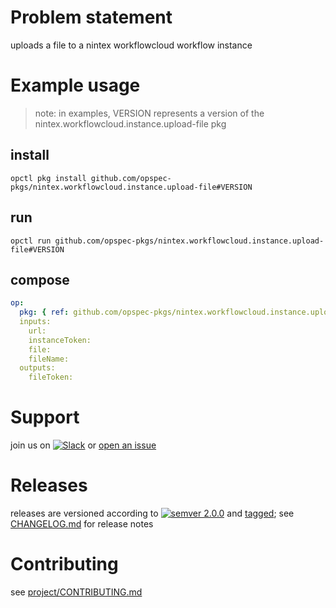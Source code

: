# Problem statement
uploads a file to a nintex workflowcloud workflow instance

# Example usage

> note: in examples, VERSION represents a version of the nintex.workflowcloud.instance.upload-file pkg

## install

```shell
opctl pkg install github.com/opspec-pkgs/nintex.workflowcloud.instance.upload-file#VERSION
```

## run

```
opctl run github.com/opspec-pkgs/nintex.workflowcloud.instance.upload-file#VERSION
```

## compose

```yaml
op:
  pkg: { ref: github.com/opspec-pkgs/nintex.workflowcloud.instance.upload-file#VERSION }
  inputs: 
    url:
    instanceToken:
    file:
    fileName:
  outputs:
    fileToken:
```

# Support

join us on [![Slack](https://opspec-slackin.herokuapp.com/badge.svg)](https://opspec-slackin.herokuapp.com/)
or [open an issue](https://github.com/opspec-pkgs/nintex.workflowcloud.instance.upload-file/issues)

# Releases

releases are versioned according to
[![semver 2.0.0](https://img.shields.io/badge/semver-2.0.0-brightgreen.svg)](http://semver.org/spec/v2.0.0.html)
and [tagged](https://git-scm.com/book/en/v2/Git-Basics-Tagging); see
[CHANGELOG.md](CHANGELOG.md) for release notes

# Contributing

see [project/CONTRIBUTING.md](https://github.com/opspec-pkgs/project/blob/master/CONTRIBUTING.md)
